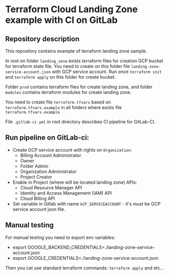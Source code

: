 # Terraform Cloud Landing Zone example with CI on GitLab

## Repository description
This repository contains example of terraform landing zone sample. 

In root on folder `landing_zone` exists terraform files for creation GCP bucket for terraform state file. You need to create on this folder file `landing-zone-service-account.json` with GCP service account. Run once `terraform init` and  `terraform apply` on this folder for create bucket. 

Folder `prod` contains terraform files for create landing zone, and folder `modules` contains terraform modules for create landing zone. 

You need to create file `terraform.tfvars` based on  `terraform.tfvars.example` in all folders where exists file `terraform.tfvars.example`

File `.gitlab-ci.yml` in root directory describes CI pipeline for GitLab-CI. 



## Run pipeline on GitLab-ci: 
- Create GCP service account with rights on `Organization`: 
  - Billing Account Administrator
  - Owner
  - Folder Admin
  - Organization Administrator
  - Project Creator
- Enable in Project (where will be located landing zone) APIs:
  - Cloud Resource Manager API
  - Identity and Access Management (IAM) API
  - Cloud Billing API
- Set variable in Gitlab with name `GCP_SERVICEACCOUNT` - it's must be GCP service account json file. 


## Manual testing
For manual testing you need to export env variables: 
- export GOOGLE_BACKEND_CREDENTIALS=./landing-zone-service-account.json
- export GOOGLE_CREDENTIALS=./landing-zone-service-account.json

Then you cat use standard terraform commands: `terraform apply` and etc...

